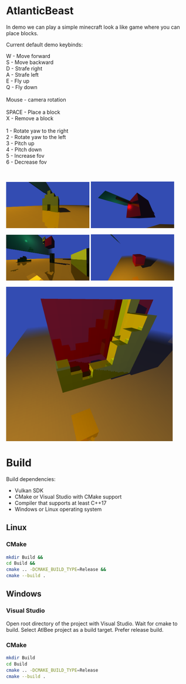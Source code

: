 # AtlanticBeast

In demo we can play a simple minecraft look a like game where you can place blocks.

Current default demo keybinds:

W - Move forward<br>
S - Move backward<br>
D - Strafe right<br>
A - Strafe left<br>
E - Fly up<br>
Q - Fly down<br>
<br>
Mouse - camera rotation<br>
<br>
SPACE - Place a block<br>
X - Remove a block<br>
<br>
1 - Rotate yaw to the right<br>
2 - Rotate yaw to the left<br>
3 - Pitch up<br>
4 - Pitch down<br>
5 - Increase fov<br>
6 - Decrease fov<br>

<br>


<p float="left">
  <img src="https://github.com/Im-Bee/AtlanticBeast/blob/master/Docs/screenshot00.jpg?raw=true" alt="Screenshot" width="45%"/>
  <img src="https://github.com/Im-Bee/AtlanticBeast/blob/master/Docs/screenshot01.jpg?raw=true" alt="Screenshot" width="45%"/>
</p>
<p float="left">
  <img src="https://github.com/Im-Bee/AtlanticBeast/blob/master/Docs/screenshot04.jpg?raw=true" alt="Screenshot" width="45%"/>
  <img src="https://github.com/Im-Bee/AtlanticBeast/blob/master/Docs/screenshot03.jpg?raw=true" alt="Screenshot" width="45%"/>
</p>
<img src="https://github.com/Im-Bee/AtlanticBeast/blob/master/Docs/screenshot02.jpg?raw=true" alt="Screenshot" width="90%"/>

# Build

Build dependencies:
  - Vulkan SDK
  - CMake or Visual Studio with CMake support
  - Compiler that supports at least C++17
  - Windows or Linux operating system

## Linux

### CMake

``` sh
mkdir Build &&
cd Build &&
cmake .. -DCMAKE_BUILD_TYPE=Release &&
cmake --build .
```

## Windows

### Visual Studio 

Open root directory of the project with Visual Studio. Wait for cmake to build. Select AtlBee project as a build target.
Prefer release build.

### CMake

``` sh
mkdir Build
cd Build
cmake .. -DCMAKE_BUILD_TYPE=Release
cmake --build .
```
